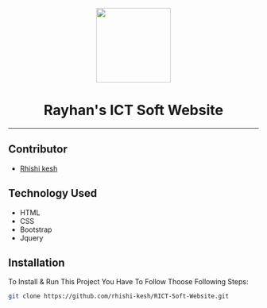 <p align="center">
    <a href="https://rayhansict.com/" target="_blank">
        <img src="https://rayhansict.com/storage/companyInformation/dynamic.png" width="150px">
    </a>
    <h1 align="center">Rayhan's ICT Soft Website</h1>
</p>

---

## Contributor

-   <a href="https://github.com/rhishi-kesh" target="_blank">Rhishi kesh</a>

## Technology Used

- HTML
- CSS
- Bootstrap
- Jquery

## Installation

To Install & Run This Project You Have To Follow Thoose Following Steps:

```sh
git clone https://github.com/rhishi-kesh/RICT-Soft-Website.git
```
